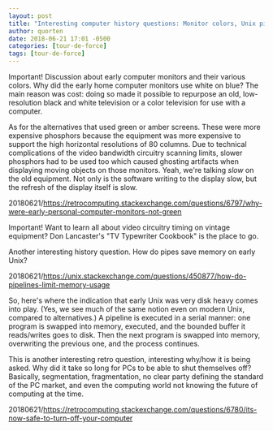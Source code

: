 ```yaml
---
layout: post
title: "Interesting computer history questions: Monitor colors, Unix pipes"
author: quorten
date: 2018-06-21 17:01 -0500
categories: [tour-de-force]
tags: [tour-de-force]
---
```


Important!  Discussion about early computer monitors and their various
colors.  Why did the early home computer monitors use white on blue?
The main reason was cost: doing so made it possible to repurpose an
old, low-resolution black and white television or a color television
for use with a computer.

As for the alternatives that used green or amber screens.  These were
more expensive phosphors because the equipment was more expensive to
support the high horizontal resolutions of 80 columns.  Due to
technical complications of the video bandwidth circuitry scanning
limits, slower phosphors had to be used too which caused ghosting
artifacts when displaying moving objects on those monitors.  Yeah,
we're talking _slow_ on the old equipment.  Not only is the software
writing to the display slow, but the refresh of the display itself is
slow.

20180621/https://retrocomputing.stackexchange.com/questions/6797/why-were-early-personal-computer-monitors-not-green

Important!  Want to learn all about video circuitry timing on vintage
equipment?  Don Lancaster's "TV Typewriter Cookbook" is the place to
go.

Another interesting history question.  How do pipes save memory on
early Unix?

20180621/https://unix.stackexchange.com/questions/450877/how-do-pipelines-limit-memory-usage

So, here's where the indication that early Unix was very disk heavy
comes into play.  (Yes, we see much of the same notion even on modern
Unix, compared to alternatives.)  A pipeline is executed in a serial
manner: one program is swapped into memory, executed, and the bounded
buffer it reads/writes goes to disk.  Then the next program is swapped
into memory, overwriting the previous one, and the process continues.

This is another interesting retro question, interesting why/how it is
being asked.  Why did it take so long for PCs to be able to shut
themselves off?  Basically, segmentation, fragmentation, no clear
party defining the standard of the PC market, and even the computing
world not knowing the future of computing at the time.

20180621/https://retrocomputing.stackexchange.com/questions/6780/its-now-safe-to-turn-off-your-computer
